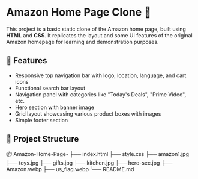 # Amazon Home Page Clone 🛒

This project is a basic static clone of the Amazon home page, built using **HTML** and **CSS**. It replicates the layout and some UI features of the original Amazon homepage for learning and demonstration purposes.

## 📌 Features

- Responsive top navigation bar with logo, location, language, and cart icons
- Functional search bar layout
- Navigation panel with categories like "Today's Deals", "Prime Video", etc.
- Hero section with banner image
- Grid layout showcasing various product boxes with images
- Simple footer section

## 📁 Project Structure

📦 Amazon-Home-Page-
├── index.html
├── style.css
├── amazon1.jpg
├── toys.jpg
├── gifts.jpg
├── kitchen.jpg
├── hero-sec.jpg
├── Amazon.webp
├── us_flag.webp
└── README.md
